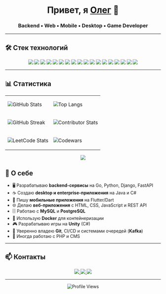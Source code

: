 <h1 align="center">
  Привет, я <a href="https://github.com/Ol1g2195">Олег</a> 👋
</h1>
<h3 align="center">Backend • Web • Mobile • Desktop • Game Developer</h3>

---

## 🛠️ Стек технологий

<p align="center">
  <!-- Backend -->
  <img src="https://img.shields.io/badge/Go-00ADD8?style=for-the-badge&logo=go&logoColor=white" />
  <img src="https://img.shields.io/badge/Python-3776AB?style=for-the-badge&logo=python&logoColor=white" />
  <img src="https://img.shields.io/badge/Django-092E20?style=for-the-badge&logo=django&logoColor=white" />
  <img src="https://img.shields.io/badge/FastAPI-009688?style=for-the-badge&logo=fastapi&logoColor=white" />
  <img src="https://img.shields.io/badge/Java-007396?style=for-the-badge&logo=openjdk&logoColor=white" />
  <!-- Mobile -->
  <img src="https://img.shields.io/badge/Dart-0175C2?style=for-the-badge&logo=dart&logoColor=white" />
  <img src="https://img.shields.io/badge/Flutter-02569B?style=for-the-badge&logo=flutter&logoColor=white" />
  <!-- Frontend -->
  <img src="https://img.shields.io/badge/HTML5-E34F26?style=for-the-badge&logo=html5&logoColor=white" />
  <img src="https://img.shields.io/badge/CSS3-1572B6?style=for-the-badge&logo=css3&logoColor=white" />
  <img src="https://img.shields.io/badge/JavaScript-F7DF1E?style=for-the-badge&logo=javascript&logoColor=black" />
  <!-- Other -->
  <img src="https://img.shields.io/badge/PHP-777BB4?style=for-the-badge&logo=php&logoColor=white" />
  <img src="https://img.shields.io/badge/MySQL-4479A1?style=for-the-badge&logo=mysql&logoColor=white" />
  <img src="https://img.shields.io/badge/PostgreSQL-316192?style=for-the-badge&logo=postgresql&logoColor=white" />
  <img src="https://img.shields.io/badge/REST%20API-FF6F00?style=for-the-badge&logo=rest&logoColor=white" />
  <img src="https://img.shields.io/badge/Docker-2496ED?style=for-the-badge&logo=docker&logoColor=white" />
  <img src="https://img.shields.io/badge/Git-F05032?style=for-the-badge&logo=git&logoColor=white" />
  <!-- Game Dev -->
  <img src="https://img.shields.io/badge/C%23-239120?style=for-the-badge&logo=c-sharp&logoColor=white" />
  <img src="https://img.shields.io/badge/Unity-000000?style=for-the-badge&logo=unity&logoColor=white" />
</p>

---

## 📊 Статистика

<table border="0" cellspacing="0" cellpadding="0" style="border-collapse: collapse; border: none; background-color: transparent;">
<tr>
<td>

![GitHub Stats](https://github-readme-stats.vercel.app/api?username=Ol1g2195&show_icons=true&theme=react&hide_border=true&bg_color=0D1117)

</td>
<td>

![Top Langs](https://github-readme-stats.vercel.app/api/top-langs/?username=Ol1g2195&layout=compact&theme=react&hide_border=true&bg_color=0D1117)

</td>
</tr>

<tr>
<td>

![GitHub Streak](https://github-readme-streak-stats.herokuapp.com?user=Ol1g2195&theme=react&hide_border=true&background=0D1117)

</td>
<td>

![Contributor Stats](https://github-contributor-stats.vercel.app/api?username=Ol1g2195&limit=2&theme=react&combine_all_yearly_contributions=true&hide_border=true&bg_color=0D1117)

</td>
</tr>

<tr>
<td>

![LeetCode Stats](https://leetcard.jacoblin.cool/Ol1g?theme=dark&font=Karma&ext=contest&bg_color=0D1117)

</td>
<td>

![Codewars](https://github.r2v.ch/codewars?user=Ol1g2195&stroke=%23FF0000&hide_border=true&theme=dark&bg_color=0D1117)

</td>
</tr>
</table>

<!-- GitHub Trophies -->
<p align="center">
  <img src="https://github-profile-trophy.vercel.app/?username=Ol1g2195&theme=tokyonight&no-frame=true&no-bg=true&margin-w=4" />
</p>

## 🚀 О себе
- 🖥 Разрабатываю **backend-сервисы** на Go, Python, Django, FastAPI  
- ☕ Создаю **desktop и enterprise-приложения** на Java и C#  
- 📱 Пишу **мобильные приложения** на Flutter/Dart  
- 🌐 Делаю **веб-приложения** с HTML, CSS, JavaScript и REST API  
- 🗄 Работаю с **MySQL** и **PostgreSQL**  
- 🐳 Использую **Docker** для контейнеризации  
- 🎮 Разрабатываю игры на **Unity** (C#)  
- 🔧 Уверенно владею **Git**, CI/CD и системами очередей (**Kafka**)  
- 🐘 Иногда работаю с PHP и CMS  

---

## 📫 Контакты
<p align="center">
  <a href="mailto:your.email@example.com">
    <img src="https://img.shields.io/badge/Email-D14836?style=for-the-badge&logo=gmail&logoColor=white" />
  </a>
  <a href="https://t.me/yourusername">
    <img src="https://img.shields.io/badge/Telegram-26A5E4?style=for-the-badge&logo=telegram&logoColor=white" />
  </a>
  <a href="https://linkedin.com/in/yourusername">
    <img src="https://img.shields.io/badge/LinkedIn-0A66C2?style=for-the-badge&logo=linkedin&logoColor=white" />
  </a>
</p>

---

<p align="center">
  <img src="https://komarev.com/ghpvc/?username=Ol1g2195&label=Profile%20views&color=0e75b6&style=flat" alt="Profile Views" />
</p>

